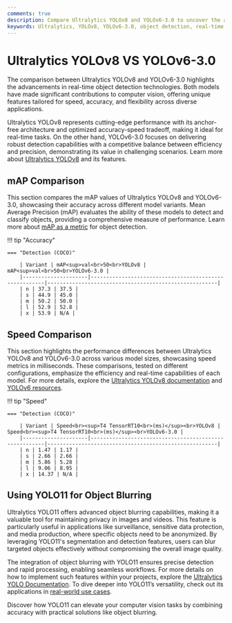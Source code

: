```yaml
---
comments: true
description: Compare Ultralytics YOLOv8 and YOLOv6-3.0 to uncover the advancements in object detection, real-time AI, and edge AI. Explore their performance, accuracy, and efficiency in computer vision applications, helping users determine the ideal model for their needs.
keywords: Ultralytics, YOLOv8, YOLOv6-3.0, object detection, real-time AI, edge AI, computer vision, model comparison
---
```


# Ultralytics YOLOv8 VS YOLOv6-3.0

The comparison between Ultralytics YOLOv8 and YOLOv6-3.0 highlights the advancements in real-time object detection technologies. Both models have made significant contributions to computer vision, offering unique features tailored for speed, accuracy, and flexibility across diverse applications.

Ultralytics YOLOv8 represents cutting-edge performance with its anchor-free architecture and optimized accuracy-speed tradeoff, making it ideal for real-time tasks. On the other hand, YOLOv6-3.0 focuses on delivering robust detection capabilities with a competitive balance between efficiency and precision, demonstrating its value in challenging scenarios. Learn more about [Ultralytics YOLOv8](https://docs.ultralytics.com/models/yolov8/) and its features.

## mAP Comparison

This section compares the mAP values of Ultralytics YOLOv8 and YOLOv6-3.0, showcasing their accuracy across different model variants. Mean Average Precision (mAP) evaluates the ability of these models to detect and classify objects, providing a comprehensive measure of performance. Learn more about [mAP as a metric](https://www.ultralytics.com/glossary/mean-average-precision-map) for object detection.

!!! tip "Accuracy"

    === "Detection (COCO)"

    	| Variant | mAP<sup>val<br>50<br>YOLOv8 | mAP<sup>val<br>50<br>YOLOv6-3.0 |
    	|---------------------|-------------------------------------------------------|-------------------------------------------------------|
    	| n | 37.3 | 37.5 |
    	| s | 44.9 | 45.0 |
    	| m | 50.2 | 50.0 |
    	| l | 52.9 | 52.8 |
    	| x | 53.9 | N/A |

## Speed Comparison

This section highlights the performance differences between Ultralytics YOLOv8 and YOLOv6-3.0 across various model sizes, showcasing speed metrics in milliseconds. These comparisons, tested on different configurations, emphasize the efficiency and real-time capabilities of each model. For more details, explore the [Ultralytics YOLOv8 documentation](https://docs.ultralytics.com/models/yolov8/) and [YOLOv6 resources](https://docs.ultralytics.com/models/yolov10/).

!!! tip "Speed"

    === "Detection (COCO)"

    	| Variant | Speed<br><sup>T4 TensorRT10<br>(ms)</sup><br>YOLOv8 | Speed<br><sup>T4 TensorRT10<br>(ms)</sup><br>YOLOv6-3.0 |
    	|---------------------|-------------------------------------------------------|-------------------------------------------------------|
    	| n | 1.47 | 1.17 |
    	| s | 2.66 | 2.66 |
    	| m | 5.86 | 5.28 |
    	| l | 9.06 | 8.95 |
    	| x | 14.37 | N/A |

## Using YOLO11 for Object Blurring

Ultralytics YOLO11 offers advanced object blurring capabilities, making it a valuable tool for maintaining privacy in images and videos. This feature is particularly useful in applications like surveillance, sensitive data protection, and media production, where specific objects need to be anonymized. By leveraging YOLO11's segmentation and detection features, users can blur targeted objects effectively without compromising the overall image quality.

The integration of object blurring with YOLO11 ensures precise detection and rapid processing, enabling seamless workflows. For more details on how to implement such features within your projects, explore the [Ultralytics YOLO Documentation](https://docs.ultralytics.com/). To dive deeper into YOLO11’s versatility, check out its applications in [real-world use cases](https://www.ultralytics.com/blog/all-you-need-to-know-about-ultralytics-yolo11-and-its-applications).

Discover how YOLO11 can elevate your computer vision tasks by combining accuracy with practical solutions like object blurring.

